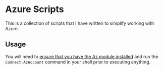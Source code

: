 
# Azure Scripts

This is a collection of scripts that I have written to simplify working with Azure.

## Usage

You will need to [ensure that you have the Az module installed](https://docs.microsoft.com/en-us/powershell/azure/install-az-ps?view=azps-5.0.0) and run the `Connect-AzAccount` command in your shell prior to executing anything.


